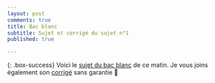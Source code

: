 ```yaml
---
layout: post
comments: true
title: Bac blanc 
subtitle: Sujet et corrigé du sujet n°1
published: true

---
```




{: .box-success}
Voici le [sujet du bac blanc](https://github.com/raveluz/raveluz.github.io/blob/master/pdf/Bacblanc22024.Sujet1.pdf)  de ce matin.
Je vous joins également son [corrigé](https://github.com/raveluz/raveluz.github.io/blob/master/pdf/Correction.Jour13.pdf) sans garantie :muscle:
